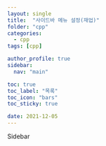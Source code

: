 ```yaml
---
layout: single
title:  "사이드바 메뉴 설정(재업)"
folder: "cpp"
categories:
  - cpp
tags: [cpp]

author_profile: true
sidebar:
  nav: "main"

toc: true
toc_label: "목록"
toc_icon: "bars"
toc_sticky: true

date: 2021-12-05
---
```


Sidebar 
